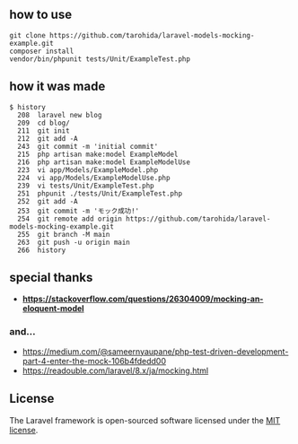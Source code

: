 ## how to use

```
git clone https://github.com/tarohida/laravel-models-mocking-example.git
composer install
vendor/bin/phpunit tests/Unit/ExampleTest.php
```

## how it was made

```
$ history
  208  laravel new blog
  209  cd blog/
  211  git init
  212  git add -A
  243  git commit -m 'initial commit'
  215  php artisan make:model ExampleModel
  216  php artisan make:model ExampleModelUse
  223  vi app/Models/ExampleModel.php 
  224  vi app/Models/ExampleModelUse.php 
  239  vi tests/Unit/ExampleTest.php 
  251  phpunit ./tests/Unit/ExampleTest.php 
  252  git add -A
  253  git commit -m 'モック成功!'
  254  git remote add origin https://github.com/tarohida/laravel-models-mocking-example.git
  255  git branch -M main
  263  git push -u origin main
  266  history
```

## special thanks

- **https://stackoverflow.com/questions/26304009/mocking-an-eloquent-model**

### and...

- https://medium.com/@sameernyaupane/php-test-driven-development-part-4-enter-the-mock-106b4fdedd00
- https://readouble.com/laravel/8.x/ja/mocking.html

## License

The Laravel framework is open-sourced software licensed under the [MIT license](https://opensource.org/licenses/MIT).
